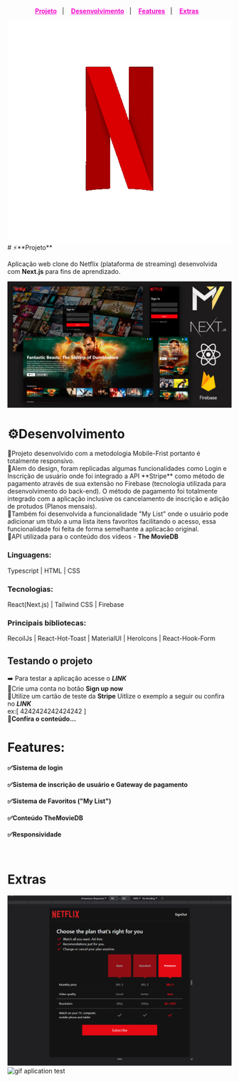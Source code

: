 <p align="center">
  <a style="color:#F806CC;font-weight:bold" href="#Projeto">Projeto</a>&nbsp;&nbsp;&nbsp;|&nbsp;&nbsp;&nbsp;
  <a style="color:#F806CC;font-weight:bold" href="#Desenvolvimento">Desenvolvimento</a>&nbsp;&nbsp;&nbsp;|&nbsp;&nbsp;&nbsp;
  <a style="color:#F806CC;font-weight:bold" href="#Features">Features</a>&nbsp;&nbsp;&nbsp;|&nbsp;&nbsp;&nbsp;
  <a style="color:#F806CC;font-weight:bold"
  href="#Extras">Extras</a>&nbsp;&nbsp;&nbsp;
</p>
<div style="display:flex;justify-content:center;">
<img alt="header" title="header" src="./github/netflixlogo.gif">
</div>
# <a id="Projeto"></a> ⚡**Projeto**

Aplicação web clone do Netflix (plataforma de streaming) desenvolvida com **Next.js** para fins de aprendizado.

<img alt="screenshots" title="screenshots" src="./github/thumbnail.png">
<br>

# <a id="Desenvolvimento"></a> ⚙️**Desenvolvimento**

<p style="text-align: left;">
🔸Projeto desenvolvido com a metodologia Mobile-Frist portanto é totalmente responsivo.</br>
🔸Alem do design, foram replicadas algumas funcionalidades como Login e Inscrição de usuário onde foi integrado a API **Stripe** como método de pagamento através de sua extensão no Firebase (tecnologia utilizada para desenvolvimento do back-end). O método de pagamento foi totalmente integrado com a aplicação inclusive os cancelamento de inscrição e adição de protudos (Planos mensais).</br>
🔸Também foi desenvolvida a funcionalidade "My List" onde o usuário pode adicionar um título a uma lista itens favoritos facilitando o acesso, essa funcionalidade foi feita de forma semelhante a aplicacão original.</br>
🔸API utilizada para o conteúdo dos vídeos - <a scr="https://www.themoviedb.org/"><b>The MovieDB</b></a></p>

### **Linguagens**:

Typescript | HTML | CSS

### **Tecnologias**:

React(Next.js) | Tailwind CSS | Firebase

### **Principais bibliotecas**:

RecoilJs | React-Hot-Toast | MaterialUI | HeroIcons | React-Hook-Form

## **Testando o projeto**

➡️ Para testar a aplicação acesse o <a src="https://netflix-clone-study.vercel.app/login">**_LINK_**</a> </br>
🔺Crie uma conta no botão **Sign up now**</br>
🔺Utilize um cartão de teste da **Stripe** Uitlize o exemplo a seguir ou confira no <a src="https://stripe.com/docs/testing">**_LINK_**</a> </br>
ex:[ 4242424242424242 ]</br>
🔺**Confira o conteúdo...**
<br>

# <a id="Features"></a>**Features**:

#### **✅Sistema de login**

#### **✅Sistema de inscrição de usuário e Gateway de pagamento**

#### **✅Sistema de Favoritos ("My List")**

#### **✅Conteúdo TheMovieDB**

#### **✅Responsividade**

<br>

# <a id="Extras"></a>**Extras**

<img alt="gif aplication test 2" title="gif" src="./github/test1.gif">
<img alt="gif aplication test" title="gif" src="./github/test2.gif">
